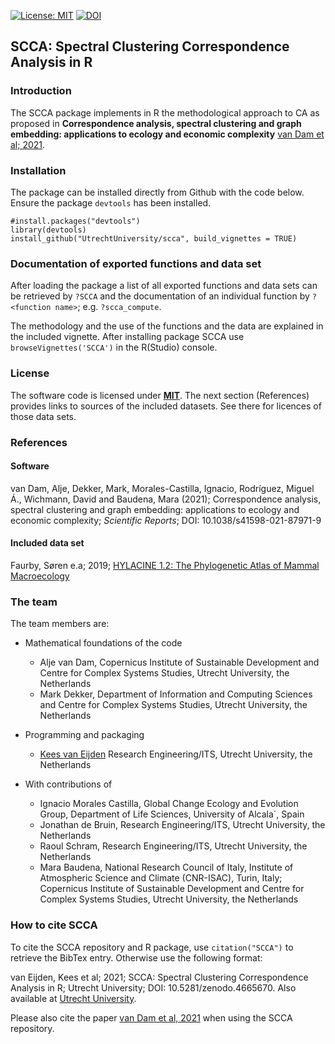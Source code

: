 
[![License: MIT](https://img.shields.io/badge/License-MIT-green.svg)](https://opensource.org/licenses/MIT)
[![DOI](https://zenodo.org/badge/DOI/10.5281/zenodo.4665670.svg)](https://doi.org/10.5281/zenodo.4665670)

## **SCCA: Spectral Clustering Correspondence Analysis in R**

### Introduction

The SCCA package implements in R the methodological approach to CA as proposed in **Correspondence analysis, spectral clustering and graph embedding: applications to ecology and economic complexity** [van Dam et al; 2021](#article).

### Installation

The package can be installed directly from Github with the code below. Ensure the package `devtools` has been installed.

```
#install.packages("devtools")
library(devtools)
install_github("UtrechtUniversity/scca", build_vignettes = TRUE)
```

### Documentation of exported functions and data set

After loading the package a list of all exported functions and data sets can be retrieved by `?SCCA` and the documentation of an individual function by `?<function name>`; e.g. `?scca_compute`.

The methodology and the use of the functions and the data are explained in the included vignette. After installing package SCCA use `browseVignettes('SCCA')` in the R(Studio) console.

### License

The software code is licensed under [**MIT**](https://opensource.org/licenses/MIT). The next section (References) provides links to 
sources of the included datasets. See there for licences of those data sets.

### References

#### Software
<a name="article"></a>van Dam, Alje, Dekker, Mark,  Morales-Castilla, Ignacio, Rodríguez, Miguel Á., Wichmann, David and Baudena, Mara (2021); Correspondence analysis, spectral clustering and graph embedding: applications to ecology and economic complexity; _Scientific Reports_; DOI: 10.1038/s41598-021-87971-9

#### Included data set
Faurby, Søren e.a; 2019; [HYLACINE 1.2: The Phylogenetic Atlas of Mammal Macroecology](https://datadryad.org/stash/dataset/doi:10.5061/dryad.bp26v20)


### The team

The team members are:

* Mathematical foundations  of the code
   - Alje van Dam, Copernicus Institute of Sustainable Development and Centre for Complex Systems Studies, Utrecht University, the Netherlands
   - Mark Dekker, Department of Information and Computing Sciences and Centre for Complex Systems Studies, Utrecht University, the Netherlands

* Programming and packaging
   - [Kees van Eijden](k.vaneijden@uu.nl) Research Engineering/ITS, Utrecht University, the Netherlands

* With contributions of
   - Ignacio Morales Castilla, Global Change Ecology and Evolution Group, Department of Life Sciences, University of Alcala´, Spain 
   - Jonathan de Bruin, Research Engineering/ITS, Utrecht University, the Netherlands
   - Raoul Schram, Research Engineering/ITS, Utrecht University, the Netherlands
   - Mara Baudena, National Research Council of Italy, Institute of Atmospheric Science and Climate (CNR-ISAC), Turin, Italy; Copernicus Institute of Sustainable Development and Centre for Complex Systems Studies, Utrecht University, the Netherlands


### How to cite SCCA

To cite the SCCA repository and R package, use `citation("SCCA")` to retrieve the BibTex entry. Otherwise use the following format:

van Eijden, Kees et al; 2021; SCCA: Spectral Clustering Correspondence Analysis in R; Utrecht University; DOI: 10.5281/zenodo.4665670.
Also available at [Utrecht University](https://github.com/UtrechtUniversity/SCCA). 

Please also cite the paper [van Dam et al, 2021](#article) when using the SCCA repository.

